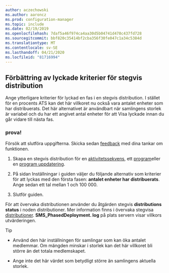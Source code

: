 ```yaml
---
author: aczechowski
ms.author: aaroncz
ms.prod: configuration-manager
ms.topic: include
ms.date: 02/19/2019
ms.openlocfilehash: 7daf5a46f974ca4aa30d5b04741d478c437fd728
ms.sourcegitcommit: bbf820c35414bf2cba356f30fe047c1a34c5384d
ms.translationtype: MT
ms.contentlocale: sv-SE
ms.lasthandoff: 04/21/2020
ms.locfileid: "81716994"
---
```

## <a name="improvement-to-phased-deployment-success-criteria"></a><a name="bkmk_pod"></a>Förbättring av lyckade kriterier för stegvis distribution
<!--3555946-->

Ange ytterligare kriterier för lyckad en fas i en stegvis distribution. I stället för en procents ATS kan det här villkoret nu också vara antalet enheter som har distribuerats. Det här alternativet är användbart när samlingens storlek är variabel och du har ett angivet antal enheter för att Visa lyckade innan du går vidare till nästa fas.


### <a name="try-it-out"></a>prova!

Försök att slutföra uppgifterna. Skicka sedan [feedback](../../../../understand/find-help.md#product-feedback) med dina tankar om funktionen.

1. Skapa en stegvis distribution för en [aktivitetssekvens](../../../../../osd/deploy-use/create-phased-deployment-for-task-sequence.md), ett [program](../../../../../osd/deploy-use/create-phased-deployment-for-task-sequence.md?toc=/sccm/app/toc.json&bc=/sccm/app/breadcrumb/toc.json)eller en [program uppdatering](../../../../../osd/deploy-use/create-phased-deployment-for-task-sequence.md?toc=/sccm/sum/toc.json&bc=/sccm/sum/breadcrumb/toc.json).  

2. På sidan Inställningar i guiden väljer du följande alternativ som kriterier för att lyckas med den första fasen: **antalet enheter har distribuerats**. Ange sedan ett tal mellan 1 och 100 000.  

3. Slutför guiden.  

För att övervaka distributionen använder du åtgärden stegvis **distributions status** i noden distributioner. Mer information finns i övervaka stegvisa [distributioner](../../../../../osd/deploy-use/manage-monitor-phased-deployments.md#bkmk_monitor). **SMS_PhasedDeployment. log** på plats servern visar villkors utvärderingen.

> [!Tip]  
> - Använd den här inställningen för samlingar som kan öka antalet medlemmar. Om mängden minskar i storlek kan det här villkoret bli större än det totala medlemskapet. 
> 
> - Ange inte det här värdet som betydligt större än samlingens aktuella storlek.  

